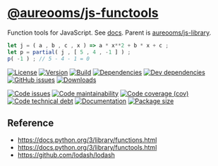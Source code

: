 [@aureooms/js-functools](https://aureooms.github.io/js-functools)
==

Function tools for JavaScript.
See [docs](https://aureooms.github.io/js-functools/index.html).
Parent is [aureooms/js-library](https://github.com/aureooms/js-library).

```js
let j = ( a , b , c , x ) => a * x**2 + b * x + c ;
let p = partial( j , [ 5 , 4 , -1 ] ) ;
p( -1 ) ; // 5 - 4 - 1 = 0
```

[![License](https://img.shields.io/github/license/aureooms/js-functools.svg)](https://raw.githubusercontent.com/aureooms/js-functools/master/LICENSE)
[![Version](https://img.shields.io/npm/v/@aureooms/js-functools.svg)](https://www.npmjs.org/package/@aureooms/js-functools)
[![Build](https://img.shields.io/travis/aureooms/js-functools/master.svg)](https://travis-ci.org/aureooms/js-functools/branches)
[![Dependencies](https://img.shields.io/david/aureooms/js-functools.svg)](https://david-dm.org/aureooms/js-functools)
[![Dev dependencies](https://img.shields.io/david/dev/aureooms/js-functools.svg)](https://david-dm.org/aureooms/js-functools?type=dev)
[![GitHub issues](https://img.shields.io/github/issues/aureooms/js-functools.svg)](https://github.com/aureooms/js-functools/issues)
[![Downloads](https://img.shields.io/npm/dm/@aureooms/js-functools.svg)](https://www.npmjs.org/package/@aureooms/js-functools)

[![Code issues](https://img.shields.io/codeclimate/issues/aureooms/js-functools.svg)](https://codeclimate.com/github/aureooms/js-functools/issues)
[![Code maintainability](https://img.shields.io/codeclimate/maintainability/aureooms/js-functools.svg)](https://codeclimate.com/github/aureooms/js-functools/trends/churn)
[![Code coverage (cov)](https://img.shields.io/codecov/c/gh/aureooms/js-functools/master.svg)](https://codecov.io/gh/aureooms/js-functools)
[![Code technical debt](https://img.shields.io/codeclimate/tech-debt/aureooms/js-functools.svg)](https://codeclimate.com/github/aureooms/js-functools/trends/technical_debt)
[![Documentation](http://aureooms.github.io/js-functools//badge.svg)](http://aureooms.github.io/js-functools//source.html)
[![Package size](https://img.shields.io/bundlephobia/minzip/@aureooms/js-functools)](https://bundlephobia.com/result?p=@aureooms/js-functools)

## Reference

  - https://docs.python.org/3/library/functions.html
  - https://docs.python.org/3/library/functools.html
  - https://github.com/lodash/lodash
